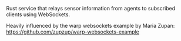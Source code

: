 Rust service that relays sensor information from agents to subscribed clients using WebSockets.

Heavily influenced by the warp websockets example by Maria Zupan: https://github.com/zupzup/warp-websockets-example
